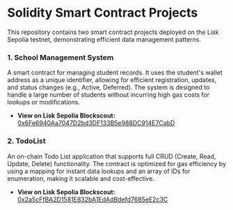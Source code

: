 # Solidity Smart Contract Projects

This repository contains two smart contract projects deployed on the Lisk Sepolia testnet, demonstrating efficient data management patterns.

### 1. School Management System

A smart contract for managing student records. It uses the student's wallet address as a unique identifier, allowing for efficient registration, updates, and status changes (e.g., Active, Deferred). The system is designed to handle a large number of students without incurring high gas costs for lookups or modifications.

*   **View on Lisk Sepolia Blockscout:**
     [0x6Fe6940Aa7047D2bd3DF133B5e988DC914E7CabD](https://sepolia-blockscout.lisk.com/address/0x6Fe6940Aa7047D2bd3DF133B5e988DC914E7CabD#code)

### 2. TodoList

An on-chain Todo List application that supports full CRUD (Create, Read, Update, Delete) functionality. The contract is optimized for gas efficiency by using a mapping for instant data lookups and an array of IDs for enumeration, making it scalable and cost-effective.

*   **View on Lisk Sepolia Blockscout:**
    [0x2a5cFfBA2D1581E832bA1EdAdBdefd7685eE2c3C](https://sepolia-blockscout.lisk.com/address/0x2a5cFfBA2D1581E832bA1EdAdBdefd7685eE2c3C#code)